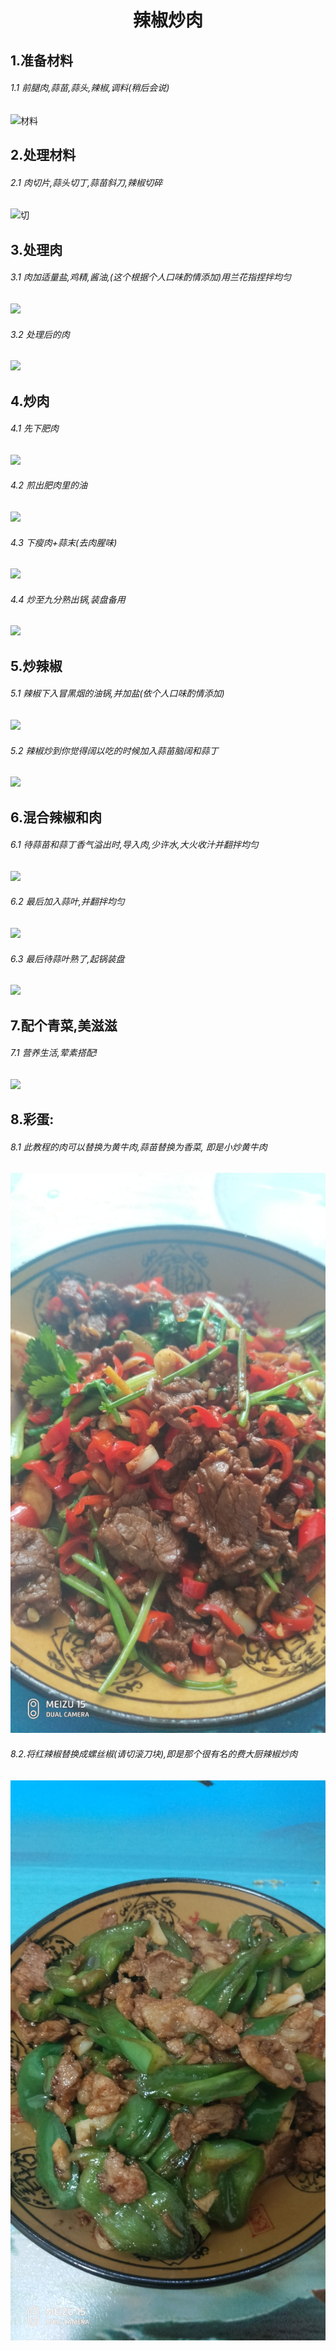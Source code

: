 <center><h1>辣椒炒肉</h1></center>

## 1.准备材料

###### 1.1 前腿肉,蒜苗,蒜头,辣椒,调料(稍后会说)

![材料](./121212/P00306-111247.jpg)



## 2.处理材料

###### 2.1 肉切片,蒜头切丁,蒜苗斜刀,辣椒切碎

![切](./121212/P00306-112736.jpg)



## 3.处理肉

###### 3.1 肉加适量盐,鸡精,酱油,(这个根据个人口味酌情添加)用兰花指捏拌均匀

![](./121212/P00306-112842.jpg)

###### 3.2 处理后的肉

![](./121212/P00306-112932.jpg)



## 4.炒肉

###### 4.1 先下肥肉

![](./121212/P00306-113510.jpg)



###### 4.2 煎出肥肉里的油

![](./121212/P00306-113558.jpg)



###### 4.3 下瘦肉+蒜末(去肉腥味)

![](./121212/P00306-113617.jpg)



###### 4.4 炒至九分熟出锅,装盘备用

![](./121212/P00306-113702.jpg)



## 5.炒辣椒

###### 5.1 辣椒下入冒黑烟的油锅,并加盐(依个人口味酌情添加)

![](./121212/P00306-113833.jpg)



###### 5.2 辣椒炒到你觉得阔以吃的时候加入蒜苗脑阔和蒜丁

![](./121212/P00306-114012.jpg)



## 6.混合辣椒和肉

###### 6.1 待蒜苗和蒜丁香气溢出时,导入肉,少许水,大火收汁并翻拌均匀

![](./121212/P00306-114051.jpg)



###### 6.2 最后加入蒜叶,并翻拌均匀

![](./121212/P00306-114122.jpg)



###### 6.3 最后待蒜叶熟了,起锅装盘

![](./121212/P00306-114247.jpg)



## 7.配个青菜,美滋滋

###### 7.1 营养生活,荤素搭配!

![](./121212/P00306-114509.jpg)



## 8.彩蛋:

###### 8.1 此教程的肉可以替换为黄牛肉,蒜苗替换为香菜, 即是小炒黄牛肉

![](./121212/P00101-123659.jpg)



###### 8.2.将红辣椒替换成螺丝椒(请切滚刀块),即是那个很有名的费大厨辣椒炒肉

![](.\121212\P00112-183816.jpg)
